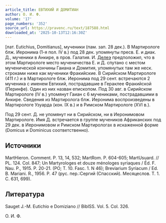 ```yaml
---
article_title: ЕВТИХИЙ И ДОМИТИАН
author: О. И. Ф.
volume: '17'
page_numbers: '352'
source_url: https://pravenc.ru/text/187588.html
downloaded_at: '2025-10-13T12:16:30Z'
---
```


[лат. Eutichius, Domitianus], мученики (пам. зап. 28 дек.). В Мартирологе блж. Иеронима (1-я пол. IV в.) под 28 дек. упомянуты пресв. Е. и диак. Д., мученики в Анкире, в пров. Галатия. И. [Делеэ](https://pravenc.ru/text/Делеэ.html) предположил, что в этом Мартирологе место мученичества Е. и Д. спутано с местом мученической кончины Гаиана и Домития, упомянутых там же неск. строками ниже как мученики Фракийские. В Сирийском Мартирологе (411 г.) и в Мартирологе блж. Иеронима под 29 сент. встречаются 2 мученика с именем Евтихий, пострадавшие в Гераклее Фракийской (Перинфе). Один из них назван епископом. Под 30 авг. в Сирийском Мартирологе (IV в.) упомянут Гаиан с 6 мучениками, пострадавшими в Анкире. Сведения из Мартиролога блж. Иеронима воспроизведены в Мартирологе Узуарда (кон. IX в.) и в Римском Мартирологе (XVI в.).

Под 29 сент. Д. не упомянут ни в Сирийском, ни в Иеронимовом Мартирологе. Имя Д. встречается в группе мучеников Африканских под 29 дек. в Иеронимовом и Римском Мартирологах в искаженной форме (Domicus и Dominicus соответственно).

## Источники

MartHieron. Comment. P. 13, 14, 532; MartRom. P. 604-605; MartUsuard. // PL. 124. Col. 847; Un Martyrologes et douze ménologes syriaques / Éd. F. Nau. P., 1915. P. 20-21. (PO; T. 10. Fasc. 1. N 46); Breviarium Syriacum / Ed. B. Mariani. R., 1956. P. 47 (рус. пер.:Сергий (Спасский). Месяцеслов. Т. 1. С. 631, 699).

## Литература

Sauget J.-M. Eutichio e Domiziano // BiblSS. Vol. 5. Col. 326.

О. И. Ф.
